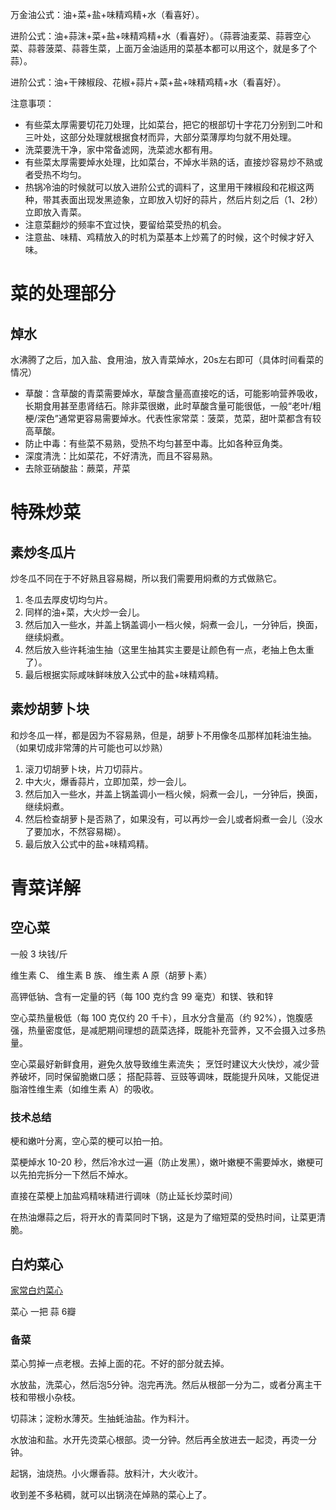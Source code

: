 万金油公式：油+菜+盐+味精鸡精+水（看喜好）。

进阶公式：油+蒜沫+菜+盐+味精鸡精+水（看喜好）。（蒜蓉油麦菜、蒜蓉空心菜、蒜蓉菠菜、蒜蓉生菜，上面万金油适用的菜基本都可以用这个，就是多了个蒜）。

进阶公式：油+干辣椒段、花椒+蒜片+菜+盐+味精鸡精+水（看喜好）。

注意事项：
- 有些菜太厚需要切花刀处理，比如菜台，把它的根部切十字花刀分别到二叶和三叶处，这部分处理就根据食材而异，大部分菜薄厚均匀就不用处理。
- 洗菜要洗干净，家中常备滤网，洗菜滤水都有用。
- 有些菜太厚需要焯水处理，比如菜台，不焯水半熟的话，直接炒容易炒不熟或者受热不均匀。
- 热锅冷油的时候就可以放入进阶公式的调料了，这里用干辣椒段和花椒这两种，带其表面出现发黑迹象，立即放入切好的蒜片，然后片刻之后（1、2秒）立即放入青菜。
- 注意菜翻炒的频率不宜过快，要留给菜受热的机会。
- 注意盐、味精、鸡精放入的时机为菜基本上炒蔫了的时候，这个时候才好入味。

# 菜的处理部分

## 焯水

水沸腾了之后，加入盐、食用油，放入青菜焯水，20s左右即可（具体时间看菜的情况）

- 草酸：含草酸的青菜需要焯水，草酸含量高直接吃的话，可能影响营养吸收，长期食用甚至患肾结石。除非菜很嫩，此时草酸含量可能很低，一般“老叶/粗梗/深色”通常更容易需要焯水。代表性家常菜：菠菜，苋菜，甜叶菜都含有较高草酸。
- 防止中毒：有些菜不易熟，受热不均匀甚至中毒。比如各种豆角类。
- 深度清洗：比如菜花，不好清洗，而且不容易熟。
- 去除亚硝酸盐：蕨菜，芹菜

# 特殊炒菜

## 素炒冬瓜片

炒冬瓜不同在于不好熟且容易糊，所以我们需要用焖煮的方式做熟它。
1. 冬瓜去厚皮切均匀片。
2. 同样的油+菜，大火炒一会儿。
3. 然后加入一些水，并盖上锅盖调小一档火候，焖煮一会儿，一分钟后，换面，继续焖煮。
4. 然后放入些许耗油生抽（这里生抽其实主要是让颜色有一点，老抽上色太重了）。
5. 最后根据实际咸味鲜味放入公式中的盐+味精鸡精。

## 素炒胡萝卜块

和炒冬瓜一样，都是因为不容易熟，但是，胡萝卜不用像冬瓜那样加耗油生抽。（如果切成非常薄的片可能也可以炒熟）
1. 滚刀切胡萝卜块，片刀切蒜片。
2. 中大火，爆香蒜片，立即加菜，炒一会儿。
3. 然后加入一些水，并盖上锅盖调小一档火候，焖煮一会儿，一分钟后，换面，继续焖煮。
4. 然后检查胡萝卜是否熟了，如果没有，可以再炒一会儿或者焖煮一会儿（没水了要加水，不然容易糊）。
5. 最后放入公式中的盐+味精鸡精。


# 青菜详解

## 空心菜

一般 3 块钱/斤

维生素 C、 维生素 B 族、 维生素 A 原（胡萝卜素）

高钾低钠、含有一定量的钙（每 100 克约含 99 毫克）和镁、铁和锌

空心菜热量极低（每 100 克仅约 20 千卡），且水分含量高（约 92%），饱腹感强，热量密度低，是减肥期间理想的蔬菜选择，既能补充营养，又不会摄入过多热量。

空心菜最好新鲜食用，避免久放导致维生素流失；
烹饪时建议大火快炒，减少营养破坏，同时保留脆嫩口感；
搭配蒜蓉、豆豉等调味，既能提升风味，又能促进脂溶性维生素（如维生素 A）的吸收。

### 技术总结

梗和嫩叶分离，空心菜的梗可以拍一拍。

菜梗焯水 10-20 秒，然后冷水过一遍（防止发黑），嫩叶嫩梗不需要焯水，嫩梗可以先拍完拆分一下然后不焯水。

直接在菜梗上加盐鸡精味精进行调味（防止延长炒菜时间）

在热油爆蒜之后，将开水的青菜同时下锅，这是为了缩短菜的受热时间，让菜更清脆。


## 白灼菜心

[家常白灼菜心](https://www.bilibili.com/video/BV19WaszRE6P/?spm_id_from=333.1007.top_right_bar_window_default_collection.content.click&vd_source=386bdb94ff2a430f8d22a6de9755030c)

菜心   一把
蒜      6瓣

### 备菜

菜心剪掉一点老根。去掉上面的花。不好的部分就去掉。

水放盐，洗菜心，然后泡5分钟。泡完再洗。然后从根部一分为二，或者分离主干枝和带根小杂枝。

切蒜沫；淀粉水薄芡。生抽蚝油盐。作为料汁。

水放油和盐。水开先烫菜心根部。烫一分钟。然后再全放进去一起烫，再烫一分钟。

起锅，油烧热。小火爆香蒜。放料汁，大火收汁。

收到差不多粘稠，就可以出锅浇在焯熟的菜心上了。

